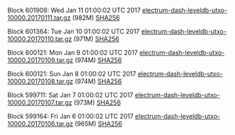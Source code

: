 Block 601908: Wed Jan 11 01:00:02 UTC 2017 [electrum-dash-leveldb-utxo-10000.20170111.tar.gz](https://transfer.sh/hqYZE/electrum-dash-leveldb-utxo-10000.20170111.tar.gz) (982M) [SHA256](https://transfer.sh/1ZBpX/electrum-dash-leveldb-utxo-10000.20170111.tar.gz.sha256)

Block 601364: Tue Jan 10 01:00:02 UTC 2017 [electrum-dash-leveldb-utxo-10000.20170110.tar.gz](https://transfer.sh/v6jF7/electrum-dash-leveldb-utxo-10000.20170110.tar.gz) (971M) [SHA256](https://transfer.sh/Lfius/electrum-dash-leveldb-utxo-10000.20170110.tar.gz.sha256)

Block 600121: Mon Jan  9 01:00:02 UTC 2017 [electrum-dash-leveldb-utxo-10000.20170109.tar.gz](https://transfer.sh/l9x0g/electrum-dash-leveldb-utxo-10000.20170109.tar.gz) (974M) [SHA256](https://transfer.sh/4TzQD/electrum-dash-leveldb-utxo-10000.20170109.tar.gz.sha256)

Block 600121: Sun Jan  8 01:00:02 UTC 2017 [electrum-dash-leveldb-utxo-10000.20170108.tar.gz](https://transfer.sh/h8b0D/electrum-dash-leveldb-utxo-10000.20170108.tar.gz) (974M) [SHA256](https://transfer.sh/Tw9Xx/electrum-dash-leveldb-utxo-10000.20170108.tar.gz.sha256)

Block 599711: Sat Jan  7 01:00:02 UTC 2017 [electrum-dash-leveldb-utxo-10000.20170107.tar.gz](https://transfer.sh/1izeW/electrum-dash-leveldb-utxo-10000.20170107.tar.gz) (973M) [SHA256](https://transfer.sh/12LbeV/electrum-dash-leveldb-utxo-10000.20170107.tar.gz.sha256)

Block 599164: Fri Jan  6 01:00:02 UTC 2017 [electrum-dash-leveldb-utxo-10000.20170106.tar.gz](https://transfer.sh/QjNa2/electrum-dash-leveldb-utxo-10000.20170106.tar.gz) (965M) [SHA256](https://transfer.sh/JwWjJ/electrum-dash-leveldb-utxo-10000.20170106.tar.gz.sha256)
